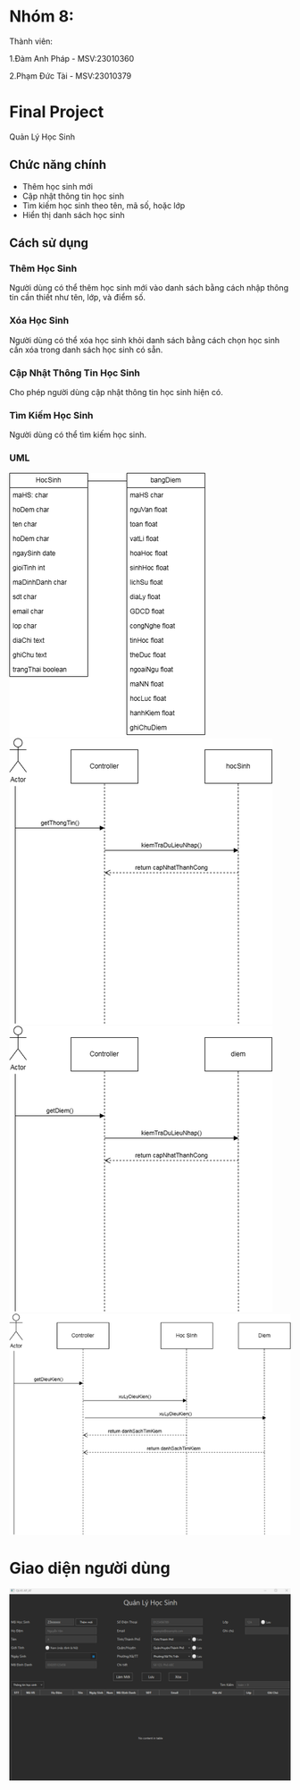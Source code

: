 # Nhóm 8:
Thành viên:

1.Đàm Anh Pháp - MSV:23010360 

2.Phạm Đức Tài - MSV:23010379


# Final Project
Quản Lý Học Sinh

## Chức năng chính
  - Thêm học sinh mới
  - Cập nhật thông tin học sinh
  - Tìm kiếm học sinh theo tên, mã số, hoặc lớp
  - Hiển thị danh sách học sinh
## Cách sử dụng

### Thêm Học Sinh

Người dùng có thể thêm học sinh mới vào danh sách bằng cách nhập thông tin cần thiết như tên, lớp, và điểm số.

### Xóa Học Sinh

Người dùng có thể xóa học sinh khỏi danh sách bằng cách chọn học sinh cần xóa trong danh sách học sinh có sẵn.

### Cập Nhật Thông Tin Học Sinh

Cho phép người dùng cập nhật thông tin học sinh hiện có.

### Tìm Kiếm Học Sinh

Người dùng có thể tìm kiếm học sinh.

### UML

![My Image](CuoiKyOOP/UML/QLHS.png)
<br>
![My Image](CuoiKyOOP/UML/CapNhatThongTin.png)
<br>
![My Image](CuoiKyOOP/UML/CapNhatDiem.png)
<br>
![My Image](CuoiKyOOP/UML/TimKiem.png)
# Giao diện người dùng
![My Image](CuoiKyOOP/giaodien/giaodien.png)
